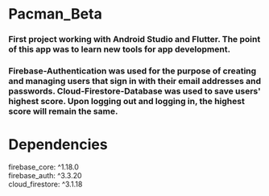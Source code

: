 # Pacman_Beta

### First project working with Android Studio and Flutter. The point of this app was to learn new tools for app development. 
### Firebase-Authentication was used for the purpose of creating and managing users that sign in with their email addresses and passwords. Cloud-Firestore-Database was used to save users' highest score. Upon logging out and logging in, the highest score will remain the same.

# Dependencies

  firebase_core: ^1.18.0 \
  firebase_auth: ^3.3.20 \
  cloud_firestore: ^3.1.18 

